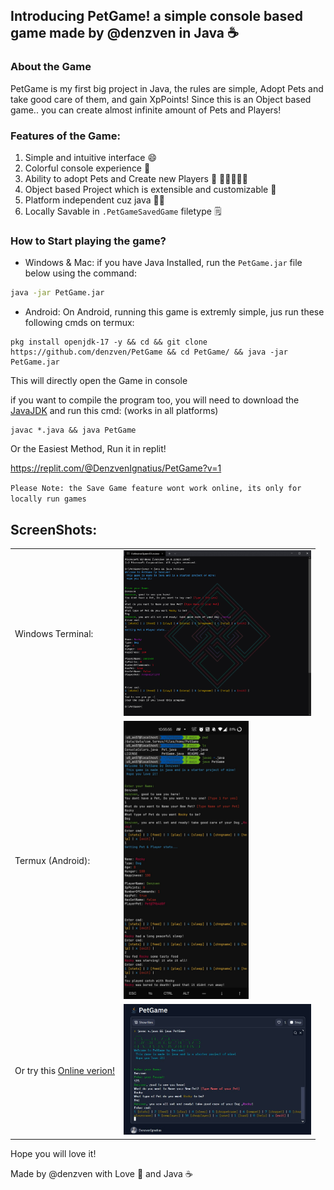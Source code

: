 ## Introducing PetGame! a simple console based game made by @denzven in Java ☕ 

### About the Game

PetGame is my first big project in Java, the rules are simple,
Adopt Pets and take good care of them, and gain XpPoints!
Since this is an Object based game.. you can create almost infinite amount of Pets and Players!

### Features of the Game:

1) Simple and intuitive interface 😄 
2) Colorful console experience 🌈 
3) Ability to adopt Pets and Create new Players 🐶 🧑🏼‍🤝‍🧑🏼 
4) Object based Project which is extensible and customizable 🧰 
5) Platform independent cuz java 💪🏼 
6) Locally Savable in `.PetGameSavedGame` filetype 🗒️ 

### How to Start playing the game?
- Windows & Mac:
if you have Java Installed, run the `PetGame.jar` file below using the command:
```bash
java -jar PetGame.jar
```

- Android:
On Android, running this game is extremly simple,
jus run these following cmds on termux:

```
pkg install openjdk-17 -y && cd && git clone https://github.com/denzven/PetGame && cd PetGame/ && java -jar PetGame.jar
```
This will directly open the Game in console
  
if you want to compile the program too, you will need to download the [JavaJDK](https://www.oracle.com/java/technologies/java-se-development-kit11-downloads.html)
and run this cmd:
(works in all platforms)
```
javac *.java && java PetGame
```

Or the Easiest Method, Run it in replit!

https://replit.com/@DenzvenIgnatius/PetGame?v=1

`Please Note: the Save Game feature wont work online, its only for locally run games`

## ScreenShots:

<table>
<tr>
<td> 
Windows Terminal: 
</td> 
    
<td> 
<img src="https://raw.githubusercontent.com/denzven/PetGame/main/WindowsTerminalScreenShot.png" alt="WindowsTerminalScreenShot" width="300">
</td>
</tr>

<tr>
<td> 
Termux (Android): 
</td> 
  
<td> 
<img src="https://raw.githubusercontent.com/denzven/PetGame/main/TermuxAdroidScreenShot.png" alt="TermuxAndroidScreenShot" width="200">
</td>
</tr>

<tr> 
<td>
Or try this <a href="https://replit.com/@DenzvenIgnatius/PetGame?v=1"> Online verion! </a>
</td>

<td> 
<img src="https://raw.githubusercontent.com/denzven/PetGame/main/ReplitScreenShot.jpg" alt="ReplitScreenShot" href="https://replit.com/@DenzvenIgnatius/PetGame?v=1" width="300">
</td>
</tr>
</table>


Hope you will love it!

Made by @denzven with Love 💜  and Java ☕ 